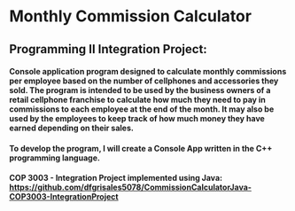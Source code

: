 # Monthly Commission Calculator
  
## Programming II Integration Project:  
  
#### Console application program designed to calculate monthly commissions per employee based on the number of cellphones and accessories they sold. The program is intended to be used by the business owners of a retail cellphone franchise to calculate how much they need to pay in commissions to each employee at the end of the month. It may also be used by the employees to keep track of how much money they have earned depending on their sales.
  
#### To develop the program, I will create a Console App written in the C++ programming language. 
  
#### COP 3003 - Integration Project implemented using Java: https://github.com/dfgrisales5078/CommissionCalculatorJava-COP3003-IntegrationProject
